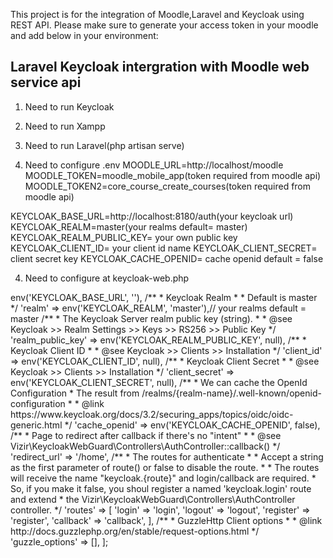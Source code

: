 
This project is for the integration of Moodle,Laravel and Keycloak using REST API. Please make sure to generate your access token in your moodle and add below in your environment:
## Laravel Keycloak intergration with Moodle web service api

1. Need to run Keycloak
2. Need to run Xampp
3. Need to run Laravel(php artisan serve)

4. Need to configure 
.env
MOODLE_URL=http://localhost/moodle 
MOODLE_TOKEN=moodle_mobile_app(token required from moodle api)
MOODLE_TOKEN2=core_course_create_courses(token required from moodle api)

KEYCLOAK_BASE_URL=http://localhost:8180/auth(your keycloak url)
KEYCLOAK_REALM=master(your realms default= master)
KEYCLOAK_REALM_PUBLIC_KEY= your own public key
KEYCLOAK_CLIENT_ID= your client id name
KEYCLOAK_CLIENT_SECRET= client secret key
KEYCLOAK_CACHE_OPENID= cache openid default = false

4. Need to configure at keycloak-web.php
<?php

return [
    /**
     * Keycloak Url
     *
     * Generally https://your-server.com/auth
     */
    'base_url' => env('KEYCLOAK_BASE_URL', ''),

    /**
     * Keycloak Realm
     *
     * Default is master
     */
    'realm' => env('KEYCLOAK_REALM', 'master'),// your realms default = master

    /**
     * The Keycloak Server realm public key (string).
     *
     * @see Keycloak >> Realm Settings >> Keys >> RS256 >> Public Key
     */
    'realm_public_key' => env('KEYCLOAK_REALM_PUBLIC_KEY', null),

    /**
     * Keycloak Client ID
     *
     * @see Keycloak >> Clients >> Installation
     */
    'client_id' => env('KEYCLOAK_CLIENT_ID', null),

    /**
     * Keycloak Client Secret
     *
     * @see Keycloak >> Clients >> Installation
     */
    'client_secret' => env('KEYCLOAK_CLIENT_SECRET', null),

    /**
     * We can cache the OpenId Configuration
     * The result from /realms/{realm-name}/.well-known/openid-configuration
     *
     * @link https://www.keycloak.org/docs/3.2/securing_apps/topics/oidc/oidc-generic.html
     */
    'cache_openid' => env('KEYCLOAK_CACHE_OPENID', false),

    /**
     * Page to redirect after callback if there's no "intent"
     *
     * @see Vizir\KeycloakWebGuard\Controllers\AuthController::callback()
     */
    'redirect_url' => '/home',

    /**
     * The routes for authenticate
     *
     * Accept a string as the first parameter of route() or false to disable the route.
     *
     * The routes will receive the name "keycloak.{route}" and login/callback are required.
     * So, if you make it false, you shoul register a named 'keycloak.login' route and extend
     * the Vizir\KeycloakWebGuard\Controllers\AuthController controller.
     */
    'routes' => [
        'login' => 'login',
        'logout' => 'logout',
        'register' => 'register',
        'callback' => 'callback',
    ],

    /**
    * GuzzleHttp Client options
    *
    * @link http://docs.guzzlephp.org/en/stable/request-options.html
    */
   'guzzle_options' => [],
];


